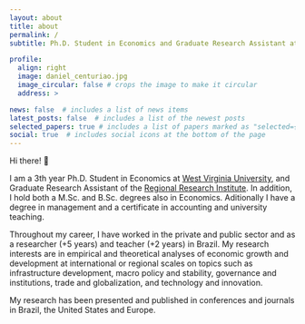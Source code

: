```yaml
---
layout: about
title: about
permalink: /
subtitle: Ph.D. Student in Economics and Graduate Research Assistant at <a href='https://rri.wvu.edu/'>Regional Research Institute - RRI</a>.

profile:
  align: right
  image: daniel_centuriao.jpg
  image_circular: false # crops the image to make it circular
  address: >

news: false  # includes a list of news items
latest_posts: false  # includes a list of the newest posts
selected_papers: true # includes a list of papers marked as "selected={true}"
social: true  # includes social icons at the bottom of the page
---
```


Hi there! 👋 

I am a 3th year Ph.D. Student in Economics at [West Virginia University](https://www.wvu.edu/), and Graduate Research Assistant of the [Regional Research Institute](https://rri.wvu.edu/). In addition, I hold both a M.Sc. and B.Sc. degrees also in Economics. Aditionally I have a degree in management and a certificate in accounting and university teaching. 

Throughout my career, I have worked in the private and public sector and as a researcher (+5 years) and teacher (+2 years) in Brazil. My research interests are in empirical and theoretical analyses of economic growth and development at international or regional scales on topics such as infrastructure development, macro policy and stability, governance and institutions, trade and globalization, and technology and innovation.

My research has been presented and published in conferences and journals in Brazil, the United States and Europe.

